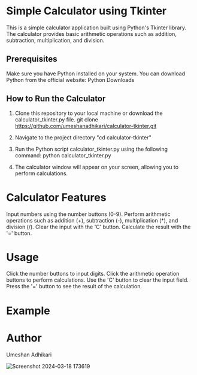 # Simple Calculator using Tkinter
This is a simple calculator application built using Python's Tkinter library. The calculator provides basic arithmetic operations such as addition, subtraction, multiplication, and division.

## Prerequisites
Make sure you have Python installed on your system. You can download Python from the official website: Python Downloads

## How to Run the Calculator
1. Clone this repository to your local machine or download the calculator_tkinter.py file.
git clone https://github.com/umeshanadhikari/calculator-tkinter.git

2. Navigate to the project directory
  "cd calculator-tkinter"

3. Run the Python script calculator_tkinter.py using the following command:
   python calculator_tkinter.py
   
5. The calculator window will appear on your screen, allowing you to perform calculations.

# Calculator Features
Input numbers using the number buttons (0-9).
Perform arithmetic operations such as addition (+), subtraction (-), multiplication (*), and division (/).
Clear the input with the 'C' button.
Calculate the result with the '=' button.
# Usage
Click the number buttons to input digits.
Click the arithmetic operation buttons to perform calculations.
Use the 'C' button to clear the input field.
Press the '=' button to see the result of the calculation.
# Example

# Author
Umeshan Adhikari


![Screenshot 2024-03-18 173619](https://github.com/umeshanadhikari/-simple-calculator/assets/151668832/16e01af0-423e-4293-a174-c354ec035ae8)

